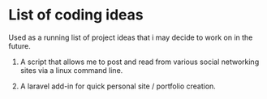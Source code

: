 # List of coding ideas
Used as a running list of project ideas that i may decide to work on in the future.

1. A script that allows me to post and read from various social networking sites via a linux command line.

2. A laravel add-in for quick personal site / portfolio creation.

